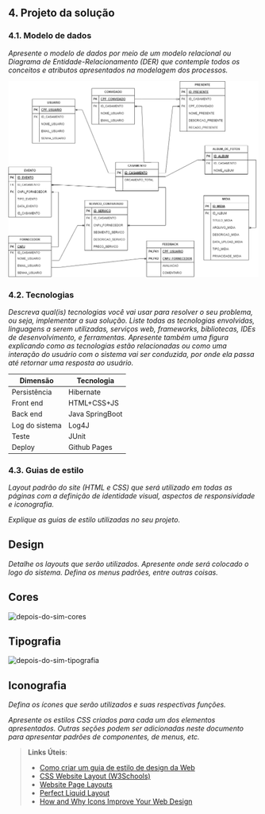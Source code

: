 ## 4. Projeto da solução

### 4.1. Modelo de dados

_Apresente o modelo de dados por meio de um modelo relacional ou Diagrama de Entidade-Relacionamento (DER) que contemple todos os conceitos e atributos apresentados na modelagem dos processos._ 

![Diagrama de Entidade Relacionamento de Exemplo](images/modelo-relacional.png "Diagrama de Entidade Relacionamento de Exemplo")

### 4.2. Tecnologias

_Descreva qual(is) tecnologias você vai usar para resolver o seu problema, ou seja, implementar a sua solução. Liste todas as tecnologias envolvidas, linguagens a serem utilizadas, serviços web, frameworks, bibliotecas, IDEs de desenvolvimento, e ferramentas. Apresente também uma figura explicando como as tecnologias estão relacionadas ou como uma interação do usuário com o sistema vai ser conduzida, por onde ela passa até retornar uma resposta ao usuário._

| **Dimensão**   | **Tecnologia**  |
| ---            | ---             |
| Persistência   | Hibernate       |
| Front end      | HTML+CSS+JS     |
| Back end       | Java SpringBoot |
| Log do sistema | Log4J           |
| Teste          | JUnit           |
| Deploy         | Github Pages    |


### 4.3. Guias de estilo

_Layout padrão do site (HTML e CSS) que será utilizado em todas as páginas com a definição de identidade visual, aspectos de responsividade e iconografia._

_Explique as guias de estilo utilizadas no seu projeto._

## Design

_Detalhe os layouts que serão utilizados. Apresente onde será colocado o logo do sistema. Defina os menus padrões, entre outras coisas._


## Cores

![depois-do-sim-cores](https://github.com/ICEI-PUC-Minas-PMGES-TI/pmg-es-2023-2-ti2-3687100-depois-do-sim/assets/123561984/e4eacfad-307c-4464-ad97-e3233dc3a6a0)


## Tipografia

![depois-do-sim-tipografia](https://github.com/ICEI-PUC-Minas-PMGES-TI/pmg-es-2023-2-ti2-3687100-depois-do-sim/assets/123561984/5cfbb91f-8656-46e4-a23f-b8a93f8c570e)


## Iconografia

_Defina os ícones que serão utilizados e suas respectivas funções._

_Apresente os estilos CSS criados para cada um dos elementos apresentados.
Outras seções podem ser adicionadas neste documento para apresentar padrões de componentes, de menus, etc._


> **Links Úteis**:
>
> - [Como criar um guia de estilo de design da Web](https://edrodrigues.com.br/blog/como-criar-um-guia-de-estilo-de-design-da-web/#)
> - [CSS Website Layout (W3Schools)](https://www.w3schools.com/css/css_website_layout.asp)
> - [Website Page Layouts](http://www.cellbiol.com/bioinformatics_web_development/chapter-3-your-first-web-page-learning-html-and-css/website-page-layouts/)
> - [Perfect Liquid Layout](https://matthewjamestaylor.com/perfect-liquid-layouts)
> - [How and Why Icons Improve Your Web Design](https://usabilla.com/blog/how-and-why-icons-improve-you-web-design/)
